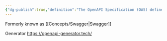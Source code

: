 ```yaml
---
{"dg-publish":true,"definition":"The OpenAPI Specification (OAS) defines a standard, language-agnostic interface to HTTP APIs which allows both humans and computers to discover and understand the capabilities of the service without access to source code, documentation, or through network traffic inspection.","url":"https://swagger.io/specification/","tags":["concept/SRE/cloud"],"permalink":"/concepts/open-api/","dgPassFrontmatter":true}
---
```


Formerly known as [[Concepts/Swagger\|Swagger]]

Generator https://openapi-generator.tech/
